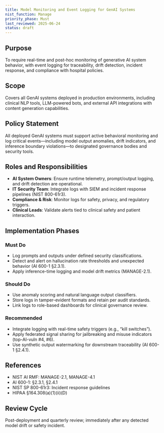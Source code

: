 ```yaml
---
title: Model Monitoring and Event Logging for GenAI Systems
nist_function: Manage
priority_phase: Must
last_reviewed: 2025-06-24
status: draft
---
```


## Purpose

To require real-time and post-hoc monitoring of generative AI system behavior, with event logging for traceability, drift detection, incident response, and compliance with hospital policies.

## Scope

Covers all GenAI systems deployed in production environments, including clinical NLP tools, LLM-powered bots, and external API integrations with content generation capabilities.

## Policy Statement

All deployed GenAI systems must support active behavioral monitoring and log critical events—including model output anomalies, drift indicators, and inference boundary violations—to designated governance bodies and security tools.

## Roles and Responsibilities

- **AI System Owners**: Ensure runtime telemetry, prompt/output logging, and drift detection are operational.
- **IT Security Team**: Integrate logs with SIEM and incident response pipelines (NIST 800-61r3).
- **Compliance & Risk**: Monitor logs for safety, privacy, and regulatory triggers.
- **Clinical Leads**: Validate alerts tied to clinical safety and patient interaction.

## Implementation Phases

### Must Do
- Log prompts and outputs under defined security classifications.
- Detect and alert on hallucination rate thresholds and unexpected behavior (AI 600-1 §2.3.1).
- Apply inference-time logging and model drift metrics (MANAGE-2.1).

### Should Do
- Use anomaly scoring and natural language output classifiers.
- Store logs in tamper-evident formats and retain per audit standards.
- Link logs to role-based dashboards for clinical governance review.

### Recommended
- Integrate logging with real-time safety triggers (e.g., “kill switches”).
- Apply federated signal sharing for jailbreaking and misuse indicators (top-AI-vuln #4, #6).
- Use synthetic output watermarking for downstream traceability (AI 600-1 §2.4.1).

## References
- NIST AI RMF: MANAGE-2.1, MANAGE-4.1
- AI 600-1: §2.3.1, §2.4.1
- NIST SP 800-61r3: Incident response guidelines
- HIPAA §164.308(a)(1)(ii)(D)

## Review Cycle

Post-deployment and quarterly review; immediately after any detected model drift or safety incident.
